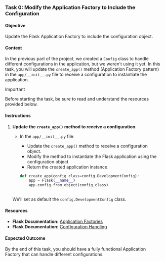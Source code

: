 ### Task 0: Modify the Application Factory to Include the Configuration

#### Objective
Update the Flask Application Factory to include the configuration object.

#### Context
In the previous part of the project, we created a `Config` class to handle different configurations in the application, but we weren't using it yet. In this task, you will update the `create_app()` method (Application Factory pattern) in the `app/__init__.py` file to receive a configuration to instantiate the application.

> [!IMPORTANT]
> Before starting the task, be sure to read and understand the resources provided below.


#### Instructions

1. **Update the `create_app()` method to receive a configuration**
   - In the `app/__init__.py` file:
     - Update the `create_app()` method to receive a configuration object.
     - Modify the method to instantiate the Flask application using the configuration object.
     - Return the created application instance.

     ```python
     def create_app(config_class=config.DevelopmentConfig):
         app = Flask(__name__)
         app.config.from_object(config_class)
         
     ```

    We'll set as default the `config.DevelopmentConfig` class.

#### Resources
- **Flask Documentation:** [Application Factories](https://flask.palletsprojects.com/en/stable/patterns/appfactories/)
- **Flask Documentation:** [Configuration Handling](https://flask.palletsprojects.com/en/stable/config/)

#### Expected Outcome
By the end of this task, you should have a fully functional Application Factory that can handle different configurations.